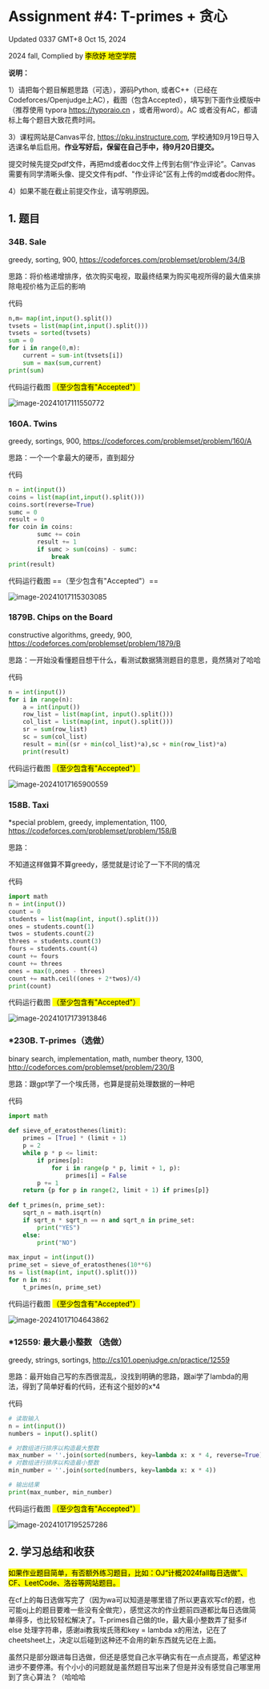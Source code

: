 # Assignment #4: T-primes + 贪心

Updated 0337 GMT+8 Oct 15, 2024

2024 fall, Complied by <mark>李欣妤 地空学院</mark>



**说明：**

1）请把每个题目解题思路（可选），源码Python, 或者C++（已经在Codeforces/Openjudge上AC），截图（包含Accepted），填写到下面作业模版中（推荐使用 typora https://typoraio.cn ，或者用word）。AC 或者没有AC，都请标上每个题目大致花费时间。

3）课程网站是Canvas平台, https://pku.instructure.com, 学校通知9月19日导入选课名单后启用。**作业写好后，保留在自己手中，待9月20日提交。**

提交时候先提交pdf文件，再把md或者doc文件上传到右侧“作业评论”。Canvas需要有同学清晰头像、提交文件有pdf、"作业评论"区有上传的md或者doc附件。

4）如果不能在截止前提交作业，请写明原因。



## 1. 题目

### 34B. Sale

greedy, sorting, 900, https://codeforces.com/problemset/problem/34/B



思路：将价格递增排序，依次购买电视，取最终结果为购买电视所得的最大值来排除电视价格为正后的影响



代码

```python
n,m= map(int,input().split())
tvsets = list(map(int,input().split()))
tvsets = sorted(tvsets)
sum = 0
for i in range(0,m):
    current = sum-int(tvsets[i])
    sum = max(sum,current)
print(sum)

```



代码运行截图 <mark>（至少包含有"Accepted"）</mark>

![image-20241017111550772](C:\Users\Molly\AppData\Roaming\Typora\typora-user-images\image-20241017111550772.png)





### 160A. Twins

greedy, sortings, 900, https://codeforces.com/problemset/problem/160/A

思路：一个一个拿最大的硬币，直到超分



代码

```python
n = int(input())
coins = list(map(int,input().split()))
coins.sort(reverse=True)
sumc = 0
result = 0
for coin in coins:
        sumc += coin
        result += 1
        if sumc > sum(coins) - sumc:
            break
print(result)


```



代码运行截图 ==（至少包含有"Accepted"）==

![image-20241017115303085](C:\Users\Molly\AppData\Roaming\Typora\typora-user-images\image-20241017115303085.png)





### 1879B. Chips on the Board

constructive algorithms, greedy, 900, https://codeforces.com/problemset/problem/1879/B

思路：一开始没看懂题目想干什么，看测试数据猜测题目的意思，竟然猜对了哈哈



代码

```python
n = int(input())
for i in range(n):
    a = int(input())
    row_list = list(map(int, input().split()))
    col_list = list(map(int, input().split()))
    sr = sum(row_list)
    sc = sum(col_list)
    result = min((sr + min(col_list)*a),sc + min(row_list)*a)
    print(result)

```



代码运行截图 <mark>（至少包含有"Accepted"）</mark>

![image-20241017165900559](C:\Users\Molly\AppData\Roaming\Typora\typora-user-images\image-20241017165900559.png)



### 158B. Taxi

*special problem, greedy, implementation, 1100, https://codeforces.com/problemset/problem/158/B

思路：

不知道这样做算不算greedy，感觉就是讨论了一下不同的情况

代码

```python
import math
n = int(input())
count = 0
students = list(map(int, input().split()))
ones = students.count(1)
twos = students.count(2)
threes = students.count(3)
fours = students.count(4)
count += fours
count += threes
ones = max(0,ones - threes)
count += math.ceil((ones + 2*twos)/4)
print(count)

```



代码运行截图 <mark>（至少包含有"Accepted"）</mark>

![image-20241017173913846](C:\Users\Molly\AppData\Roaming\Typora\typora-user-images\image-20241017173913846.png)



### *230B. T-primes（选做）

binary search, implementation, math, number theory, 1300, http://codeforces.com/problemset/problem/230/B

思路：跟gpt学了一个埃氏筛，也算是提前处理数据的一种吧



代码

```python
import math
 
def sieve_of_eratosthenes(limit):
    primes = [True] * (limit + 1)
    p = 2
    while p * p <= limit:
        if primes[p]:
            for i in range(p * p, limit + 1, p):
                primes[i] = False
        p += 1
    return {p for p in range(2, limit + 1) if primes[p]}
 
def t_primes(n, prime_set):
    sqrt_n = math.isqrt(n)
    if sqrt_n * sqrt_n == n and sqrt_n in prime_set:
        print("YES")
    else:
        print("NO")
 
max_input = int(input())
prime_set = sieve_of_eratosthenes(10**6)
ns = list(map(int, input().split()))
for n in ns:
    t_primes(n, prime_set)

```



代码运行截图 <mark>（至少包含有"Accepted"）</mark>

![image-20241017104643862](C:\Users\Molly\AppData\Roaming\Typora\typora-user-images\image-20241017104643862.png)



### *12559: 最大最小整数 （选做）

greedy, strings, sortings, http://cs101.openjudge.cn/practice/12559

思路：最开始自己写的东西很混乱，没找到明确的思路，跟ai学了lambda的用法，得到了简单好看的代码，还有这个挺妙的x*4



代码

```python
# 读取输入
n = int(input())
numbers = input().split()

# 对数组进行排序以构造最大整数
max_number = ''.join(sorted(numbers, key=lambda x: x * 4, reverse=True))
# 对数组进行排序以构造最小整数
min_number = ''.join(sorted(numbers, key=lambda x: x * 4))

# 输出结果
print(max_number, min_number)

```



代码运行截图 <mark>（至少包含有"Accepted"）</mark>

![image-20241017195257286](C:\Users\Molly\AppData\Roaming\Typora\typora-user-images\image-20241017195257286.png)



## 2. 学习总结和收获

<mark>如果作业题目简单，有否额外练习题目，比如：OJ“计概2024fall每日选做”、CF、LeetCode、洛谷等网站题目。</mark>

  在cf上的每日选做写完了（因为wa可以知道是哪里错了所以更喜欢写cf的题，也可能oj上的题目要难一些没有全做完），感觉这次的作业题前四道都比每日选做简单得多，也比较轻松解决了。T-primes自己做的tle，最大最小整数弄了挺多if else 处理字符串，感谢ai教我埃氏筛和key = lambda x的用法，记在了cheetsheet上，决定以后碰到这种还不会用的新东西就先记在上面。

  虽然只是部分跟进每日选做，但还是感觉自己水平确实有在一点点提高，希望这种进步不要停滞。有个小小的问题就是虽然题目写出来了但是并没有感觉自己哪里用到了贪心算法？（哈哈哈



